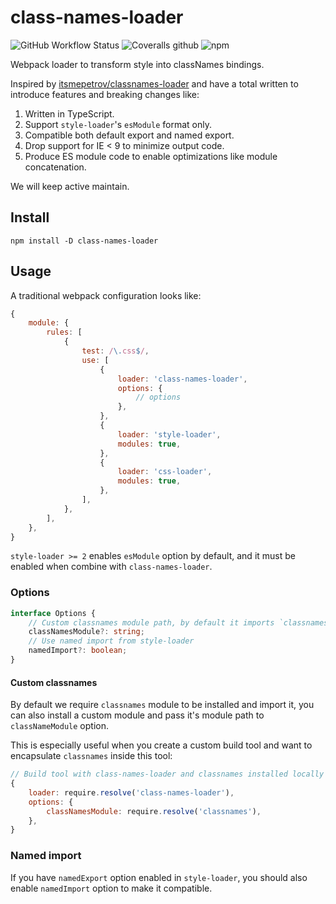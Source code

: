 # class-names-loader

![GitHub Workflow Status](https://img.shields.io/github/workflow/status/ecomfe/class-names-loader/Node.js%20CI?style=flat-square)
![Coveralls github](https://img.shields.io/coveralls/github/ecomfe/class-names-loader?style=flat-square)
![npm](https://img.shields.io/npm/v/class-names-loader?style=flat-square)

Webpack loader to transform style into classNames bindings.

Inspired by [itsmepetrov/classnames-loader](https://github.com/itsmepetrov/classnames-loader) and have a total written to introduce features and breaking changes like:

1. Written in TypeScript.
2. Support `style-loader`'s `esModule` format only.
3. Compatible both default export and named export.
4. Drop support for IE < 9 to minimize output code.
5. Produce ES module code to enable optimizations like module concatenation.

We will keep active maintain.

## Install

```shell
npm install -D class-names-loader
```

## Usage

A traditional webpack configuration looks like:

```js
{
    module: {
        rules: [
            {
                test: /\.css$/,
                use: [
                    {
                        loader: 'class-names-loader',
                        options: {
                            // options
                        },
                    },
                    {
                        loader: 'style-loader',
                        modules: true,
                    },
                    {
                        loader: 'css-loader',
                        modules: true,
                    },
                ],
            },
        ],
    },
}
```

`style-loader >= 2` enables `esModule` option by default, and it must be enabled when combine with `class-names-loader`.

### Options

```ts
interface Options {
    // Custom classnames module path, by default it imports `classnames`
    classNamesModule?: string;
    // Use named import from style-loader
    namedImport?: boolean;
}
```

#### Custom classnames

By default we require `classnames` module to be installed and import it, you can also install a custom module and pass it's module path to `classNameModule` option.

This is especially useful when you create a custom build tool and want to encapsulate `classnames` inside this tool:

```js
// Build tool with class-names-loader and classnames installed locally
{
    loader: require.resolve('class-names-loader'),
    options: {
        classNamesModule: require.resolve('classnames'),
    },
}
```

### Named import

If you have `namedExport` option enabled in `style-loader`, you should also enable `namedImport` option to make it compatible.
